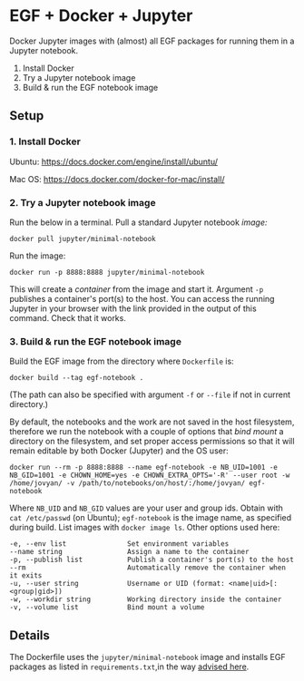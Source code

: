 # EGF + Docker + Jupyter

Docker Jupyter images with (almost) all EGF packages for running them in a Jupyter notebook.

1. Install Docker
2. Try a Jupyter notebook image
3. Build & run the EGF notebook image


## Setup

### 1. Install Docker

Ubuntu: https://docs.docker.com/engine/install/ubuntu/

Mac OS: https://docs.docker.com/docker-for-mac/install/


### 2. Try a Jupyter notebook image

Run the below in a terminal. Pull a standard Jupyter notebook *image:*
```
docker pull jupyter/minimal-notebook
```

Run the image:
```
docker run -p 8888:8888 jupyter/minimal-notebook
```
This will create a *container* from the image and start it. Argument `-p` publishes a container's port(s) to the host. You can access the running Jupyter in your browser with the link provided in the output of this command. Check that it works.


### 3. Build & run the EGF notebook image

Build the EGF image from the directory where `Dockerfile` is:
```
docker build --tag egf-notebook .
```
(The path can also be specified with argument `-f` or `--file` if not in current directory.)


By default, the notebooks and the work are not saved in the host filesystem, therefore we run the notebook with a couple of options that *bind mount* a directory on the filesystem, and set proper access permissions so that it will remain editable by both Docker (Jupyter) and the OS user:
```
docker run --rm -p 8888:8888 --name egf-notebook -e NB_UID=1001 -e NB_GID=1001 -e CHOWN_HOME=yes -e CHOWN_EXTRA_OPTS='-R' --user root -w /home/jovyan/ -v /path/to/notebooks/on/host/:/home/jovyan/ egf-notebook
```
Where `NB_UID` and `NB_GID` values are your user and group ids. Obtain with `cat /etc/passwd` (on Ubuntu); `egf-notebook` is the image name, as specified during build. List images with `docker image ls`. Other options used here:
```
-e, --env list               Set environment variables
--name string                Assign a name to the container
-p, --publish list           Publish a container's port(s) to the host
--rm                         Automatically remove the container when it exits
-u, --user string            Username or UID (format: <name|uid>[:<group|gid>])
-w, --workdir string         Working directory inside the container
-v, --volume list            Bind mount a volume
```


## Details

The Dockerfile uses the `jupyter/minimal-notebook` image and installs EGF packages as listed in `requirements.txt`,in the way [advised here](https://github.com/docker-library/docs/tree/master/python#how-to-use-this-image).
